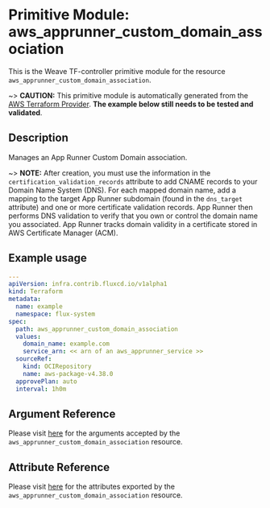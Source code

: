
# Primitive Module: aws_apprunner_custom_domain_association

This is the Weave TF-controller primitive module for the resource `aws_apprunner_custom_domain_association`.

~> **CAUTION:** This primitive module is automatically generated from the [AWS Terraform Provider](https://registry.terraform.io/providers/hashicorp/aws/latest/docs/resources/apprunner_custom_domain_association). **The example below still needs to be tested and validated**.

## Description

Manages an App Runner Custom Domain association.

~> **NOTE:** After creation, you must use the information in the `certification_validation_records` attribute to add CNAME records to your Domain Name System (DNS). For each mapped domain name, add a mapping to the target App Runner subdomain (found in the `dns_target` attribute) and one or more certificate validation records. App Runner then performs DNS validation to verify that you own or control the domain name you associated. App Runner tracks domain validity in a certificate stored in AWS Certificate Manager (ACM).

## Example usage

```yaml
---
apiVersion: infra.contrib.fluxcd.io/v1alpha1
kind: Terraform
metadata:
  name: example
  namespace: flux-system
spec:
  path: aws_apprunner_custom_domain_association
  values:
    domain_name: example.com
    service_arn: << arn of an aws_apprunner_service >>
  sourceRef:
    kind: OCIRepository
    name: aws-package-v4.38.0
  approvePlan: auto
  interval: 1h0m
```

## Argument Reference

Please visit [here](https://registry.terraform.io/providers/hashicorp/aws/latest/docs/resources/apprunner_custom_domain_association#argument-reference) for the arguments accepted by the `aws_apprunner_custom_domain_association` resource.

## Attribute Reference

Please visit [here](https://registry.terraform.io/providers/hashicorp/aws/latest/docs/resources/apprunner_custom_domain_association#attributes-reference) for the attributes exported by the `aws_apprunner_custom_domain_association` resource.
